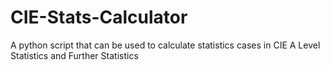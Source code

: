 # CIE-Stats-Calculator
A python script that can be used to calculate statistics cases in CIE A Level Statistics and Further Statistics
